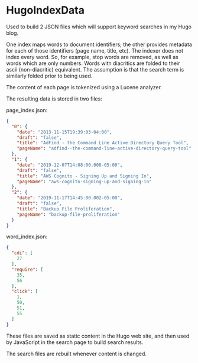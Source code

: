 # HugoIndexData

Used to build 2 JSON files which will support keyword searches in my Hugo blog. 

One index maps words to document identifiers; the other provides metadata for each of those identifiers (page name, title, etc). The indexer does not index every word. So, for example, stop words are removed, as well as words which are only numbers. Words with diacritics are folded to their ascii (non-diacritic) equivalent. The assumption is that the search term is similarly folded prior to being used.

The content of each page is tokenized using a Lucene analyzer.

The resulting data is stored in two files:

page_index.json:

```json
{
  "0": {
    "date": "2013-11-15T19:39:03-04:00",
    "draft": "false",
    "title": "AdFind - the Command Line Active Directory Query Tool",
    "pageName": "adfind--the-command-line-active-directory-query-tool"
  },
  "1": {
    "date": "2019-12-07T14:08:00.000-05:00",
    "draft": "false",
    "title": "AWS Cognito - Signing Up and Signing In",
    "pageName": "aws-cognito-signing-up-and-signing-in"
  },
  "2": {
    "date": "2019-11-17T14:45:00.002-05:00",
    "draft": "false",
    "title": "Backup File Proliferation",
    "pageName": "backup-file-proliferation"
  }
}
```
  
word_index.json:
  
```json
{
  "cdi": [
    27
  ],
  "require": [
    35,
    56
  ],
  "click": [
    1,
    50,
    51,
    55
  ]
}
```
These files are saved as static content in the Hugo web site, and then used by JavaScript in the search page to build search results.

The search files are rebuilt whenever content is changed.
